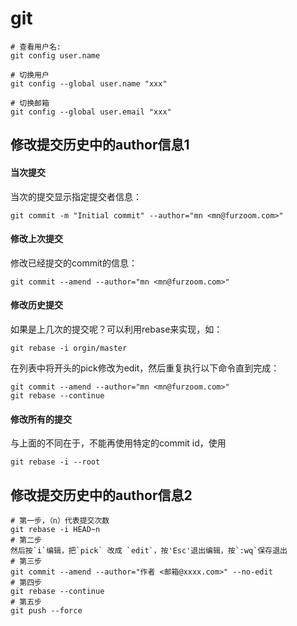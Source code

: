 # git

```shell-js
# 查看用户名:
git config user.name

# 切换用户
git config --global user.name "xxx"

# 切换邮箱
git config --global user.email "xxx"
```

## 修改提交历史中的author信息1

#### 当次提交
当次的提交显示指定提交者信息：

```shell-js
git commit -m "Initial commit" --author="mn <mn@furzoom.com>"
```

#### 修改上次提交
修改已经提交的commit的信息：

```shell-js
git commit --amend --author="mn <mn@furzoom.com>"
```

#### 修改历史提交
如果是上几次的提交呢？可以利用rebase来实现，如：
```shell-js
git rebase -i orgin/master
```

在列表中将开头的pick修改为edit，然后重复执行以下命令直到完成：

```shell-js
git commit --amend --author="mn <mn@furzoom.com>"
git rebase --continue
```

#### 修改所有的提交
与上面的不同在于，不能再使用特定的commit id，使用
```shell-js
git rebase -i --root
```

## 修改提交历史中的author信息2

```shell-js
# 第一步，（n）代表提交次数
git rebase -i HEAD~n
# 第二步
然后按`i`编辑，把`pick` 改成 `edit`，按'Esc'退出编辑，按`:wq`保存退出
# 第三步
git commit --amend --author="作者 <邮箱@xxxx.com>" --no-edit
# 第四步
git rebase --continue
# 第五步
git push --force
```